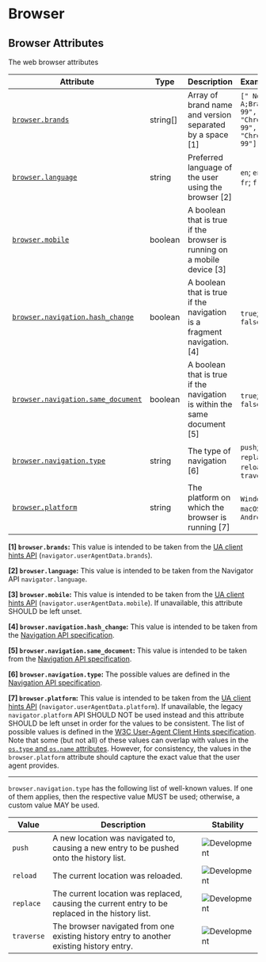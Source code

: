 <!-- NOTE: THIS FILE IS AUTOGENERATED. DO NOT EDIT BY HAND. -->
<!-- see templates/registry/markdown/attribute_namespace.md.j2 -->

# Browser

## Browser Attributes

The web browser attributes

| Attribute | Type | Description | Examples | Stability |
|---|---|---|---|---|
| <a id="browser-brands" href="#browser-brands">`browser.brands`</a> | string[] | Array of brand name and version separated by a space [1] | `[" Not A;Brand 99", "Chromium 99", "Chrome 99"]` | ![Development](https://img.shields.io/badge/-development-blue) |
| <a id="browser-language" href="#browser-language">`browser.language`</a> | string | Preferred language of the user using the browser [2] | `en`; `en-US`; `fr`; `fr-FR` | ![Development](https://img.shields.io/badge/-development-blue) |
| <a id="browser-mobile" href="#browser-mobile">`browser.mobile`</a> | boolean | A boolean that is true if the browser is running on a mobile device [3] |  | ![Development](https://img.shields.io/badge/-development-blue) |
| <a id="browser-navigation-hash-change" href="#browser-navigation-hash-change">`browser.navigation.hash_change`</a> | boolean | A boolean that is true if the navigation is a fragment navigation. [4] | `true`; `false` | ![Development](https://img.shields.io/badge/-development-blue) |
| <a id="browser-navigation-same-document" href="#browser-navigation-same-document">`browser.navigation.same_document`</a> | boolean | A boolean that is true if the navigation is within the same document [5] | `true`; `false` | ![Development](https://img.shields.io/badge/-development-blue) |
| <a id="browser-navigation-type" href="#browser-navigation-type">`browser.navigation.type`</a> | string | The type of navigation [6] | `push`; `replace`; `reload`; `traverse` | ![Development](https://img.shields.io/badge/-development-blue) |
| <a id="browser-platform" href="#browser-platform">`browser.platform`</a> | string | The platform on which the browser is running [7] | `Windows`; `macOS`; `Android` | ![Development](https://img.shields.io/badge/-development-blue) |

**[1] `browser.brands`:** This value is intended to be taken from the [UA client hints API](https://wicg.github.io/ua-client-hints/#interface) (`navigator.userAgentData.brands`).

**[2] `browser.language`:** This value is intended to be taken from the Navigator API `navigator.language`.

**[3] `browser.mobile`:** This value is intended to be taken from the [UA client hints API](https://wicg.github.io/ua-client-hints/#interface) (`navigator.userAgentData.mobile`). If unavailable, this attribute SHOULD be left unset.

**[4] `browser.navigation.hash_change`:** This value is intended to be taken from the [Navigation API specification](https://developer.mozilla.org/en-US/docs/Web/API/NavigateEvent/hashChange).

**[5] `browser.navigation.same_document`:** This value is intended to be taken from the [Navigation API specification](https://developer.mozilla.org/en-US/docs/Web/API/NavigationDestination/sameDocument).

**[6] `browser.navigation.type`:** The possible values are defined in the [Navigation API specification](https://developer.mozilla.org/en-US/docs/Web/API/NavigationActivation/navigationType).

**[7] `browser.platform`:** This value is intended to be taken from the [UA client hints API](https://wicg.github.io/ua-client-hints/#interface) (`navigator.userAgentData.platform`). If unavailable, the legacy `navigator.platform` API SHOULD NOT be used instead and this attribute SHOULD be left unset in order for the values to be consistent.
The list of possible values is defined in the [W3C User-Agent Client Hints specification](https://wicg.github.io/ua-client-hints/#sec-ch-ua-platform). Note that some (but not all) of these values can overlap with values in the [`os.type` and `os.name` attributes](./os.md). However, for consistency, the values in the `browser.platform` attribute should capture the exact value that the user agent provides.

---

`browser.navigation.type` has the following list of well-known values. If one of them applies, then the respective value MUST be used; otherwise, a custom value MAY be used.

| Value  | Description | Stability |
|---|---|---|
| `push` | A new location was navigated to, causing a new entry to be pushed onto the history list. | ![Development](https://img.shields.io/badge/-development-blue) |
| `reload` | The current location was reloaded. | ![Development](https://img.shields.io/badge/-development-blue) |
| `replace` | The current location was replaced, causing the current entry to be replaced in the history list. | ![Development](https://img.shields.io/badge/-development-blue) |
| `traverse` | The browser navigated from one existing history entry to another existing history entry. | ![Development](https://img.shields.io/badge/-development-blue) |
